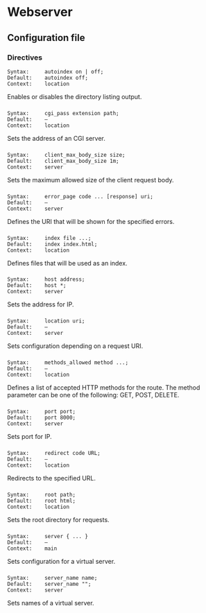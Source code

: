 # Webserver

## Configuration file

### Directives

```
Syntax:     autoindex on | off;
Default:    autoindex off;
Context:    location
```
Enables or disables the directory listing output.
###
```
Syntax:     cgi_pass extension path;
Default:    —
Context:    location
```
Sets the address of an CGI server.
###
```
Syntax:     client_max_body_size size;
Default:    client_max_body_size 1m;
Context:    server
```
Sets the maximum allowed size of the client request body.
###
```
Syntax:     error_page code ... [response] uri;
Default:    —
Context:    server
```
Defines the URI that will be shown for the specified errors.
###
```
Syntax:     index file ...;
Default:    index index.html;
Context:    location
```
Defines files that will be used as an index.
###
```
Syntax:     host address;
Default:    host *;
Context:    server
```
Sets the address for IP.
###
```
Syntax:     location uri;
Default:    —
Context:    server
```
Sets configuration depending on a request URI.
###
```
Syntax:     methods_allowed method ...;
Default:    —
Context:    location
```
Defines a list of accepted HTTP methods for the route.
The method parameter can be one of the following: GET, POST, DELETE.
###
```
Syntax:     port port;
Default:    port 8000;
Context:    server
```
Sets port for IP.
###
```
Syntax:     redirect code URL;
Default:    —
Context:    location
```
Redirects to the specified URL.
###
```
Syntax:     root path;
Default:    root html;
Context:    location
```
Sets the root directory for requests.
###
```
Syntax:     server { ... }
Default:    —
Context:    main
```
Sets configuration for a virtual server.
###
```
Syntax:     server_name name;
Default:    server_name "";
Context:    server
```
Sets names of a virtual server.
###